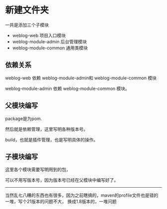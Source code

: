 # 新建文件夹

一共是添加三个子模块

* weblog-web 项目入口模块
* weblog-module-admin 后台管理模块
* weblog-module-common 通用类模块

## 依赖关系

weblog-web 依赖 weblog-module-admin和 weblog-module-common 模块

weblog-module-admin 依赖 weblog-module-common 模块。

## 父模块编写

package是为pom.

然后就是依赖管理，这里写明各种版本号。

build，也就是插件管理，也是写明具体的操作。

## 子模块编写

这里各个模块需要写明用到的包，

可以不用写版本号，因为版本号已经在父模块中编写好了。

---

当然乱七八糟的东西也有很多，因为之前瞎搞的，maven的profile文件也是错的一堆，写个21版本的问题不大， 换成1.8版本的，一堆问题